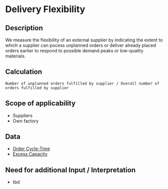 # Delivery Flexibility

## Description
We measure the flexibility of an external supplier by indicating the extent to which a supplier can pocess unplanned orders or deliver already placed orders earlier to respond to possible demand peaks or low-quality materials.

## Calculation
`Number of unplanned orders fulfilled by supplier / Overall number of orders fulfilled by supplier`

## Scope of applicability
* Suppliers
* Own factory

## Data
* [Order Cycle-Time](https://github.com/fraunhofer-iem/move-kpi-system/blob/4487e9dcea9f691ef6aa0e0965acd0ecfb5ae95f/kpis/External%20Supply%20Performance/Order_Cycle-Time.md)
* [Excess Capacity](https://github.com/fraunhofer-iem/move-kpi-system/blob/4487e9dcea9f691ef6aa0e0965acd0ecfb5ae95f/kpis/External%20Supply%20Performance/Excess_Capacity.md)

## Need for additional Input / Interpretation
* tbd

